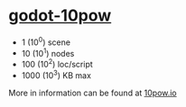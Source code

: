 # [godot-10pow](https://10pow.io)

* 1 (10<sup>0</sup>) scene
* 10 (10<sup>1</sup>) nodes
* 100 (10<sup>2</sup>) loc/script
* 1000 (10<sup>3</sup>) KB max

More in information can be found at [10pow.io](https://10pow.io)
